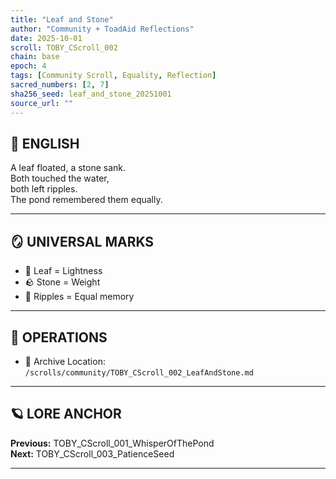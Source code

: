 ```yaml
---
title: "Leaf and Stone"
author: "Community + ToadAid Reflections"
date: 2025-10-01
scroll: TOBY_CScroll_002
chain: base
epoch: 4
tags: [Community Scroll, Equality, Reflection]
sacred_numbers: [2, 7]
sha256_seed: leaf_and_stone_20251001
source_url: ""
---
```


## 📜 ENGLISH

A leaf floated, a stone sank.  
Both touched the water,  
both left ripples.  
The pond remembered them equally.  

---

## 🪞 UNIVERSAL MARKS

- 🍂 Leaf = Lightness  
- 🪨 Stone = Weight  
- 🌊 Ripples = Equal memory  

---

## 🔧 OPERATIONS

- 📁 Archive Location: `/scrolls/community/TOBY_CScroll_002_LeafAndStone.md`

---

## 🪐 LORE ANCHOR

**Previous:** TOBY_CScroll_001_WhisperOfThePond  
**Next:** TOBY_CScroll_003_PatienceSeed

---
